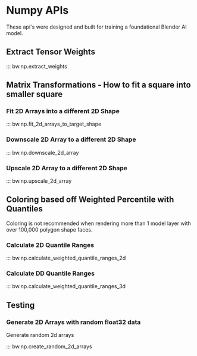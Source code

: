 # Numpy APIs

These api's were designed and built for training a foundational Blender AI model.

## Extract Tensor Weights

::: bw.np.extract_weights

## Matrix Transformations - How to fit a square into smaller square

### Fit 2D Arrays into a different 2D Shape

::: bw.np.fit_2d_arrays_to_target_shape

### Downscale 2D Array to a different 2D Shape

::: bw.np.downscale_2d_array

### Upscale 2D Array to a different 2D Shape

::: bw.np.upscale_2d_array

## Coloring based off Weighted Percentile with Quantiles

Coloring is not recommended when rendering more than 1 model layer with over 100,000 polygon shape faces.

### Calculate 2D Quantile Ranges

::: bw.np.calculate_weighted_quantile_ranges_2d

### Calculate DD Quantile Ranges

::: bw.np.calculate_weighted_quantile_ranges_3d

## Testing

### Generate 2D Arrays with random float32 data

Generate random 2d arrays

::: bw.np.create_random_2d_arrays

